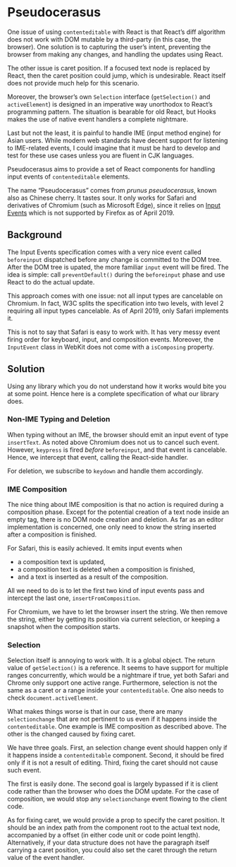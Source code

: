 # Pseudocerasus

One issue of using `contenteditable` with React is that React’s diff algorithm
does not work with DOM mutable by a third-party (in this case, the browser).
One solution is to capturing the user’s intent, preventing the browser from
making any changes, and handling the updates using React.

The other issue is caret position. If a focused text node is replaced by React,
then the caret position could jump, which is undesirable. React itself does not
provide much help for this scenario.

Moreover, the browser’s own `Selection` interface (`getSelection()` and
`activeElement`) is designed in an imperative way unorthodox to React’s
programming pattern. The situation is bearable for old React, but Hooks
makes the use of native event handlers a complete nightmare.

Last but not the least, it is painful to handle IME (input method engine) for
Asian users. While modern web standards have decent support for listening to
IME-related events, I could imagine that it must be hard to develop and test
for these use cases unless you are fluent in CJK languages.

Pseudocerasus aims to provide a set of React components for handling input
events of `contenteditable` elements.

The name “Pseudocerasus” comes from *prunus pseudocerasus*, known also as
Chinese cherry. It tastes sour. It only works for Safari and derivatives of
Chromium (such as Microsoft Edge), since it relies on
[Input Events](https://www.w3.org/TR/input-events-2/) which is not supported
by Firefox as of April 2019.

## Background

The Input Events specification comes with a very nice event called `beforeinput`
dispatched before any change is committed to the DOM tree. After the DOM tree
is upated, the more familiar `input` event will be fired. The idea is simple:
call `preventDefault()` during the `beforeinput` phase and use React to do
the actual update.

This approach comes with one issue: not all input types are cancelable on
Chromium. In fact, W3C splits the specification into two levels, with level 2
requiring all input types cancelable. As of April 2019, only Safari implements
it.

This is not to say that Safari is easy to work with. It has very messy event
firing order for keyboard, input, and composition events. Moreover, the
`InputEvent` class in WebKit does not come with a `isComposing` property.

## Solution

Using any library which you do not understand how it works would bite you 
at some point. Hence here is a complete specification of what our library does.

### Non-IME Typing and Deletion

When typing without an IME, the browser should emit an input event of type
`insertText`. As noted above Chromium does not us to cancel such event.
However, `keypress` is fired *before* `beforeinput`, and that event is
cancelable. Hence, we intercept that event, calling the React-side handler.

For deletion, we subscribe to `keydown` and handle them accordingly.

### IME Composition

The nice thing about IME composition is that no action is required during a
composition phase. Except for the potential creation of a text node inside an
empty tag, there is no DOM node creation and deletion. As far as an editor
implementation is concerned, one only need to know the string inserted after
a composition is finished.

For Safari, this is easily achieved. It emits input events when

* a composition text is updated,
* a composition text is deleted when a composition is finished,
* and a text is inserted as a result of the composition.

All we need to do is to let the first two kind of input events pass and
intercept the last one, `insertFromComposition`.

For Chromium, we have to let the browser insert the string. We then remove
the string, either by getting its position via current selection, or keeping
a snapshot when the composition starts.

### Selection

Selection itself is annoying to work with. It is a global object. The return
value of `getSelection()` is a reference. It seems to have support for multiple
ranges concurrently, which would be a nightmare if true, yet both Safari and
Chrome only support one active range. Furthermore, selection is not the same
as a caret or a range inside your `contenteditable`. One also needs to check
`document.activeElement`.

What makes things worse is that in our case, there are many `selectionchange`
that are not pertinent to us even if it happens inside the `contenteditable`.
One example is IME composition as described above. The other is the changed
caused by fixing caret.

We have three goals. First, an selection change event should happen only if it
happens inside a `contenteditable` component. Second, it should be fired only if
it is not a result of editing. Third, fixing the caret should not cause such
event.

The first is easily done. The second goal is largely bypassed if it is 
client code rather than the browser who does the DOM update. For the case
of composition, we would stop any `selectionchange` event flowing to the client
code.

As for fixing caret, we would provide a prop to specify the caret position.
It should be an index path from the component root to the actual text node,
accompanied by a offset (in either code unit or code point length).
Alternatively, if your data structure does not have the paragraph itself
carrying a caret position, you could also set the caret through the return
value of the event handler.

